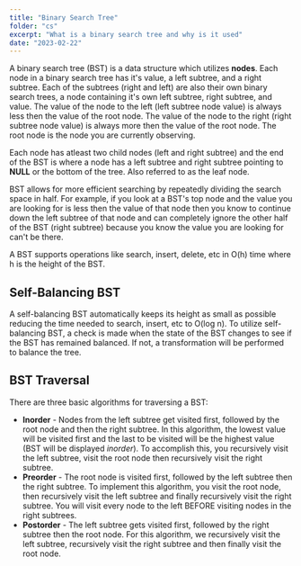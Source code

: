 ```yaml
---
title: "Binary Search Tree"
folder: "cs"
excerpt: "What is a binary search tree and why is it used"
date: "2023-02-22"
---
```


A binary search tree (BST) is a data structure which utilizes **nodes**. Each node in a binary search tree has it's value, a left subtree, and a right subtree. Each of the subtrees (right and left) are also their own binary search trees, a node containing it's own left subtree, right subtree, and value. The value of the node to the left (left subtree node value) is always less then the value of the root node. The value of the node to the right (right subtree node value) is always more then the value of the root node. The root node is the node you are currently observing.

Each node has atleast two child nodes (left and right subtree) and the end of the BST is where a node has a left subtree and right subtree pointing to **NULL** or the bottom of the tree. Also referred to as the leaf node.

BST allows for more efficient searching by repeatedly dividing the search space in half. For example, if you look at a BST's top node and the value you are looking for is less then the value of that node then you know to continue down the left subtree of that node and can completely ignore the other half of the BST (right subtree) because you know the value you are looking for can't be there.

A BST supports operations like search, insert, delete, etc in O(h) time where h is the height of the BST.

## Self-Balancing BST

A self-balancing BST automatically keeps its height as small as possible reducing the time needed to search, insert, etc to O(log n). To utilize self-balancing BST, a check is made when the state of the BST changes to see if the BST has remained balanced. If not, a transformation will be performed to balance the tree.

## BST Traversal

There are three basic algorithms for traversing a BST:

- **Inorder** - Nodes from the left subtree get visited first, followed by the root node and then the right subtree. In this algorithm, the lowest value will be visited first and the last to be visited will be the highest value (BST will be displayed _inorder_). To accomplish this, you recursively visit the left subtree, visit the root node then recursively visit the right subtree.
- **Preorder** - The root node is visited first, followed by the left subtree then the right subtree. To implement this algorithm, you visit the root node, then recursively visit the left subtree and finally recursively visit the right subtree. You will visit every node to the left BEFORE visiting nodes in the right subtrees.
- **Postorder** - The left subtree gets visited first, followed by the right subtree then the root node. For this algorithm, we recursively visit the left subtree, recursively visit the right subtree and then finally visit the root node.
